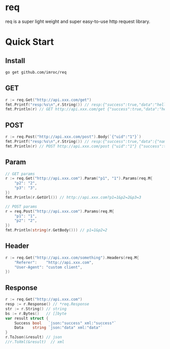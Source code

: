 req
==============
req is a super light weight and super easy-to-use  http request library.

# Quick Start
## Install
``` sh
go get github.com/imroc/req
```

## GET
``` go
r := req.Get("http://api.xxx.com/get")
fmt.Printf("resp:%s\n",r.String()) // resp:{"success":true,"data":"hello roc"}
fmt.Println(r) // GET http://api.xxx.com/get {"success":true,"data":"hello roc"}
```

## POST
``` go
r := req.Post("http://api.xxx.com/post").Body(`{"uid":"1"}`)
fmt.Printf("resp:%s\n",r.String()) // resp:{"success":true,"data":{"name":"roc"}}
fmt.Println(r) // POST http://api.xxx.com/post {"uid":"1"} {"success":true,"data":{"name":"roc"}}
```

## Param
``` go
// GET params
r := req.Get("http://api.xxx.com").Param("p1", "1").Params(req.M{
	"p2": "2",
	"p3": "3",
})
fmt.Println(r.GetUrl()) // http://api.xxx.com?p1=1&p2=2&p3=3

// POST params
r = req.Post("http://api.xxx.com").Params(req.M{
	"p1": "1",
	"p2": "2",
})
fmt.Println(string(r.GetBody())) // p1=1&p2=2
```

## Header
``` go
r := req.Get("http://api.xxx.com/something").Headers(req.M{
	"Referer":    "http://api.xxx.com",
	"User-Agent": "custom client",
})
```

## Response
```go
r := req.Get("http://api.xxx.com")
resp := r.Response() // *req.Response
str := r.String() // string
bs := r.Bytes()   // []byte
var result struct {
	Success bool   `json:"success" xml:"success"`
	Data    string `json:"data" xml:"data"`
}
r.ToJson(&result) // json
//r.ToXml(&result)  // xml
```